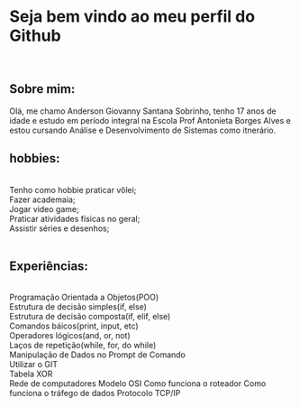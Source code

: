 <h1>Seja bem vindo ao meu perfil do Github</h1>
<br>
    <h2>Sobre mim:</h2>
Olá, me chamo Anderson Giovanny Santana Sobrinho, tenho 17 anos de idade e estudo em período integral na Escola Prof Antonieta Borges Alves e estou cursando Análise e Desenvolvimento de Sistemas como itnerário.
<br>
    <h2>hobbies:</h2>
<br>
Tenho como hobbie praticar vôlei;<br>
Fazer academaia;<br>
Jogar video game;<br>
Praticar atividades físicas no geral;<br>
Assistir séries e desenhos;<br>
<br>
    <h2>Experiências:</h2>

<br>
Programação Orientada a Objetos(POO)
<br>
Estrutura de decisão simples(if, else)
<br>
Estrutura de decisão composta(if, elif, else)
<br>
Comandos báicos(print, input, etc)
<br>
Operadores lógicos(and, or, not)
<br>
Laços de repetição(while, for, do while)
<br>
Manipulação de Dados no Prompt de Comando
<br>
Utilizar o GIT
<br>
Tabela XOR
<br>
Rede de computadores
Modelo OSI
Como funciona o roteador
Como funciona o tráfego de dados
Protocolo TCP/IP
